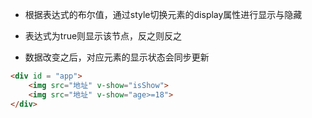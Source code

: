 - 根据表达式的布尔值，通过style切换元素的display属性进行显示与隐藏
    
- 表达式为true则显示该节点，反之则反之
    
- 数据改变之后，对应元素的显示状态会同步更新

```html
<div id = "app">
    <img src="地址" v-show="isShow">
    <img src="地址" v-show="age>=18">
</div>

```